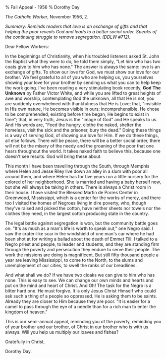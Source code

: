 % Fall Appeal - 1956
% Dorothy Day

*The Catholic Worker*, November 1956, 2.

*Summary: Reminds readers that love is an exchange of gifts and that
helping the poor reveals God and leads to a better social order. Speaks
of the continuing struggle to remove segregation. (DDLW \#712).*

Dear Fellow Workers:

In the beginnings of Christianity, when his troubled listeners asked St.
John the Baptist what they were to do, he told them simply, "Let him who
has two coats give to him who has none." The answer is always the same:
love is an exchange of gifts. To show our love for God, we must show our
love for our brother. We feel grateful to all of you who are helping us,
you yourselves showing your love for your brother by sending us what you
can to help keep the work going. I've been reading a very stimulating
book recently, **God The Unknown** by Father Victor White, and while you
are lifted to great heights of awe and worship, contemplating God the
unknown, all that He is not, you are suddenly overwhelmed with
thankfulness that He is Love; that, "invisible in His own nature, He
becomes visible in ours; incomprehensible, He chose to be comprehended;
existing before time began, He begins to exist in time"; that, in very
truth, Jesus is the "image of God" and He speaks to us. And His words
are, "Feed the hungry, clothe the naked, shelter the homeless, visit the
sick and the prisoner, bury the dead." Doing these things is a way of
serving God, of showing our love for Him. If we do these things, all
else follows. There will be peace, there will be a better social order,
there will not be the misery of the needy and the groaning of the poor
that one hears throughout the world. It takes naked faith to believe
this, because one doesn't see results. God will bring these about.

This month I have been travelling through the South, through Memphis
where Helen and Jesse Riley live down an alley in a slum with poor all
around them, and where Helen has for five years run a little nursery for
the colored of her neighborhood. She is married and having a baby
herself now, but she will always be taking in others. There is always a
Christ room in their house. I have visited the Blessed Martin de Porres
Center in Greenwood, Mississippi, which is a center for the works of
mercy, and there too I visited the homes of Negroes living in dire
poverty, who, though they've raised and picked the cotton, have neither
sheets nor towels nor the clothes they need, in the largest cotton
producing state in the country.

The legal battle against segregation is won, but the community battle
goes on. "It's as much as a man's life is worth to speak out," one Negro
said. I saw the crater-like scar in the windshield of one man's car
where he had been shot at for writing a ballad about the death of Emmet
Till. I talked to a Negro priest and people, to leader and students, and
they are standing firm through the poverty and persecution they endure
to serve their people. The work the missions are doing is magnificent.
But still fifty thousand people a year are leaving Mississippi, to come
to the North, to the slums and unemployment of our cities, to swell the
ranks of our breadlines.

And what shall we do? If we have two cloaks we can give to him who has
none. This is easy to see. We can change our own minds and hearts and
put on the mind and heart of Christ. And Oh! The task for the Negro is a
bitter hard one. He must forgive. It is only Jesus Christ Himself who
could ask such a thing of a people so oppressed. He is asking them to be
saints. Already they are closer to Him because they are poor. "It is
easier for a camel to pass through the eye of a needle than for a rich
man to enter the kingdom of heaven."

This is our semi-annual appeal, reminding you of the poverty, reminding
you of your brother and our brother, of Christ in our brother who is
with us always. Will you help us multiply our loaves and fishes?

Gratefully in Christ,

Dorothy Day.
